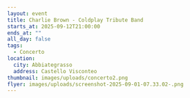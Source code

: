```yaml
---
layout: event
title: Charlie Brown - Coldplay Tribute Band
starts_at: 2025-09-12T21:00:00
ends_at: ""
all_day: false
tags:
  - Concerto
location:
  city: Abbiategrasso
  address: Castello Visconteo
thumbnail: images/uploads/concerto2.png
flyer: images/uploads/screenshot-2025-09-01-07.33.02-.png
---
```

